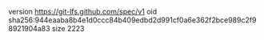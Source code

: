 version https://git-lfs.github.com/spec/v1
oid sha256:944eaaba8b4e1d0ccc84b409edbd2d991cf0a6e362f2bce989c2f98921904a83
size 2223
